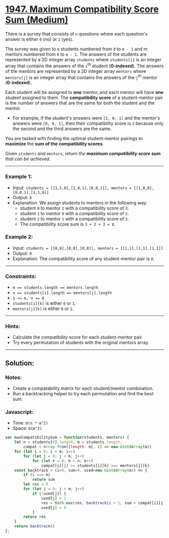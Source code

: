 # [1947. Maximum Compatibility Score Sum (Medium)](https://leetcode.com/problems/maximum-compatibility-score-sum/)

There is a survey that consists of `n` questions where each question's answer is either `0` (no) or `1` (yes).

The survey was given to `m` students numbered from `0` to `m - 1` and m mentors numbered from `0` to `m - 1`. The answers of the students are represented by a 2D integer array `students` where `students[i]` is an integer array that contains the answers of the `i`<sup>th</sup> student (**0-indexed**). The answers of the mentors are represented by a 2D integer array `mentors` where `mentors[j]` is an integer array that contains the answers of the `j`<sup>th</sup> mentor (**0-indexed**).

Each student will be assigned to **one** mentor, and each mentor will have **one** student assigned to them. The **compatibility score** of a student-mentor pair is the number of answers that are the same for both the student and the mentor.
 - For example, if the student's answers were `[1, 0, 1]` and the mentor's answers were `[0, 0, 1]`, then their compatibility score is `2` because only the second and the third answers are the same.

You are tasked with finding the optimal student-mentor pairings to **maximize** the **sum of the compatibility scores**.

Given `students` and `mentors`, return _the **maximum compatibility score sum** that can be achieved_.

---
### Example 1:
 - Input: `students = [[1,1,0],[1,0,1],[0,0,1]], mentors = [[1,0,0],[0,0,1],[1,1,0]]`
 - Output: `8`
 - Explanation: We assign students to mentors in the following way:
   - student `0` to mentor `2` with a compatibility score of `3`.
   - student `1` to mentor `0` with a compatibility score of `2`.
   - student `2` to mentor `1` with a compatibility score of `3`.
   - The compatibility score sum is `3 + 2 + 3 = 8`.

### Example 2:
 - Input: `students = [[0,0],[0,0],[0,0]], mentors = [[1,1],[1,1],[1,1]]`
 - Output: `0`
 - Explanation: The compatibility score of any student-mentor pair is `0`.

---
### Constraints:
 - `m == students.length == mentors.length`
 - `n == students[i].length == mentors[j].length`
 - `1 <= m, n <= 8`
 - `students[i][k]` is either `0` or `1`.
 - `mentors[j][k]` is either `0` or `1`.

---
### Hints:
 - Calculate the compatibility score for each student-mentor pair.
 - Try every permutation of students with the original mentors array.

---
## Solution:
### Notes:
 - Create a compatability matrix for each student/mentor combination.
 - Run a backtracking helper to try each permutation and find the best sum.

### Javascript:
 - Time: `O(n * m^2)`
 - Space: `O(m^2)`

```js
var maxCompatibilitySum = function(students, mentors) {
    let n = students[0].length, m = students.length,
        compat = Array.from({length: m}, () => new Uint8Array(m))
    for (let i = 0; i < m; i++)
        for (let j = 0; j < m; j++)
            for (let k = 0; k < n; k++)
                compat[i][j] += students[i][k] === mentors[j][k]
    const backtrack = (i=0, sum=0, used=new Uint8Array(m)) => {
        if (i === m)
            return sum
        let res = 0
        for (let j = 0; j < m; j++)
            if (!used[j]) {
                used[j] = 1
                res = Math.max(res, backtrack(i + 1, sum + compat[i][j], used))
                used[j] = 0
            }
        return res
    }
    return backtrack()
};
```
